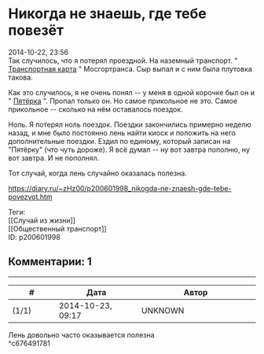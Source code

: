 Никогда не знаешь, где тебе повезёт
===================================

  
2014-10-22, 23:56  
 Так случилось, что я потерял проездной. На наземный транспорт. "  [Транспортная карта](http://uppm.ru/46281/)  " Мосгортранса. Сыр выпал и с ним была плутовка такова.   
   
 Как это случилось, я не очень понял -- у меня в одной корочке был он и "  [Пятёрка](Эх,%20птица,%20кто%20тебя%20выдумал)  ". Пропал только он. Но самое прикольное не это. Самое прикольное -- сколько на нём оставалось поездок.   
   
 Ноль. Я потерял ноль поездок. Поездки закончились примерно неделю назад, и мне было постоянно лень найти киоск и положить на него дополнительные поездки. Ездил по единому, который записан на "Пятёрку" (что чуть дороже). Я всё думал -- ну вот завтра пополню, ну вот завтра. И не пополнял.   
   
 Тот случай, когда лень случайно оказалась полезна.   
  
<https://diary.ru/~zHz00/p200601998_nikogda-ne-znaesh-gde-tebe-povezyot.htm>  
  
Теги:  
[[Случай из жизни]]  
[[Общественный транспорт]]  
ID: p200601998  


Комментарии: 1
--------------

  


---



|         #         |              Дата              |                     Автор                     |           ID           |
| --- | --- | --- | --- |
| (1/1) | 2014-10-23, 09:17 | UNKNOWN | c676491781 |

  
 Лень довольно часто оказывается полезна   
 ^c676491781